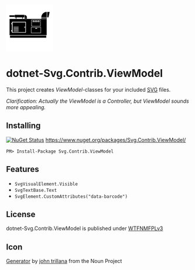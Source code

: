![Icon](assets/icon.png)

# dotnet-Svg.Contrib.ViewModel

This project creates *ViewModel*-classes for your included [SVG](https://en.wikipedia.org/wiki/Scalable_Vector_Graphics) files.

*Clarification: Actually the *ViewModel* is a *Controller*, but *ViewModel* sounds more appealing.*

## Installing

[![NuGet Status](http://img.shields.io/nuget/v/Svg.Contrib.ViewModel.svg?style=flat-square)](https://www.nuget.org/packages/Svg.Contrib.ViewModel/) https://www.nuget.org/packages/Svg.Contrib.ViewModel/

    PM> Install-Package Svg.Contrib.ViewModel

## Features

- `SvgVisualElement.Visible`
- `SvgTextBase.Text`
- `SvgElement.CustomAttributes("data-barcode")`

## License

dotnet-Svg.Contrib.ViewModel is published under [WTFNMFPLv3](https://github.com/dittodhole/WTFNMFPLv3)

## Icon

[Generator](https://thenounproject.com/term/generator/7266/) by [john trillana](https://thenounproject.com/claxxmoldii) from the Noun Project
